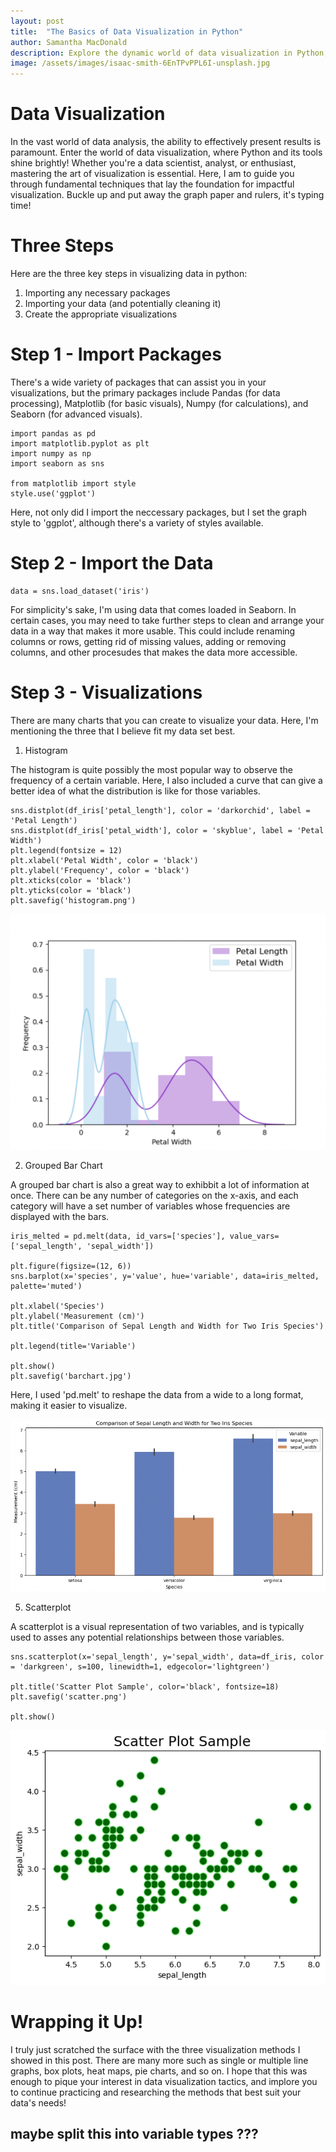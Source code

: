 ```yaml
---
layout: post
title:  "The Basics of Data Visualization in Python"
author: Samantha MacDonald 
description: Explore the dynamic world of data visualization in Python, as we delve into fundamental techniques to transform raw data into compelling visual narratives for enhanced insights.
image: /assets/images/isaac-smith-6EnTPvPPL6I-unsplash.jpg 
---
```


# Data Visualization  

In the vast world of data analysis, the ability to effectively present results is paramount. Enter the world of data visualization, where Python and its tools shine brightly! Whether you're a data scientist, analyst, or enthusiast, mastering the art of visualization is essential. Here, I am to guide you through fundamental techniques that lay the foundation for impactful visualization. Buckle up and put away the graph paper and rulers, it's typing time! 


# Three Steps 
Here are the three key steps in visualizing data in python: 
1. Importing any necessary packages 
2. Importing your data (and potentially cleaning it) 
3. Create the appropriate visualizations 


# Step 1 - Import Packages 

There's a wide variety of packages that can assist you in your visualizations, but the primary packages include Pandas (for data processing), Matplotlib (for basic visuals), Numpy (for calculations), and Seaborn (for advanced visuals). 

``````
import pandas as pd 
import matplotlib.pyplot as plt 
import numpy as np 
import seaborn as sns 

from matplotlib import style 
style.use('ggplot') 
``````
Here, not only did I import the neccessary packages, but I set the graph style to 'ggplot', although there's a variety of styles available. 

# Step 2 - Import the Data 

``````
data = sns.load_dataset('iris')
``````

For simplicity's sake, I'm using data that comes loaded in Seaborn. In certain cases, you may need to take further steps to clean and arrange your data in a way that makes it more usable. This could include renaming columns or rows, getting rid of missing values, adding or removing columns, and other procesudes that makes the data more accessible. 

# Step 3 - Visualizations  
There are many charts that you can create to visualize your data. Here, I'm mentioning the three that I believe fit my data set best. 

1. Histogram 

The histogram is quite possibly the most popular way to observe the frequency of a certain variable. Here, I also included a curve that can give a better idea of what the distribution is like for those variables. 

``````
sns.distplot(df_iris['petal_length'], color = 'darkorchid', label = 'Petal Length')
sns.distplot(df_iris['petal_width'], color = 'skyblue', label = 'Petal Width')
plt.legend(fontsize = 12)
plt.xlabel('Petal Width', color = 'black')
plt.ylabel('Frequency', color = 'black')
plt.xticks(color = 'black')
plt.yticks(color = 'black')
plt.savefig('histogram.png')
``````
![Figure](/assets/images/histogram.jpg)

2. Grouped Bar Chart

A grouped bar chart is also a great way to exhibbit a lot of information at once. There can be any number of categories on the x-axis, and each category will  have a set number of variables whose frequencies are displayed with the bars.

``````
iris_melted = pd.melt(data, id_vars=['species'], value_vars=['sepal_length', 'sepal_width'])

plt.figure(figsize=(12, 6))
sns.barplot(x='species', y='value', hue='variable', data=iris_melted, palette='muted')

plt.xlabel('Species')
plt.ylabel('Measurement (cm)')
plt.title('Comparison of Sepal Length and Width for Two Iris Species')

plt.legend(title='Variable')

plt.show()
plt.savefig('barchart.jpg')
``````
Here, I used 'pd.melt' to reshape the data from a wide to a long format, making it easier to visualize. 

![Figure](/assets/images/barchart.jpg)

5. Scatterplot

A scatterplot is a visual representation of two variables, and is typically used to asses any potential relationships between those variables. 

``````
sns.scatterplot(x='sepal_length', y='sepal_width', data=df_iris, color = 'darkgreen', s=100, linewidth=1, edgecolor='lightgreen')

plt.title('Scatter Plot Sample', color='black', fontsize=18)
plt.savefig('scatter.png')

plt.show()
``````
![Figure](/assets/images/scatter.png) 

# Wrapping it Up! 

I truly just scratched the surface with the three visualization methods I showed in this post. There are many more such as single or multiple line graphs, box plots, heat maps, pie charts, and so on. I hope that this was enough to pique your interest in data visualization tactics, and implore you to continue practicing and researching the methods that best suit your data's needs! 


## maybe split this into variable types ??? 